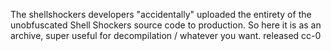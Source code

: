 The shellshockers developers "accidentally" uploaded the entirety of the unobfuscated Shell Shockers source code to production. So here it is as an archive, super useful for decompilation / whatever you want. released cc-0

